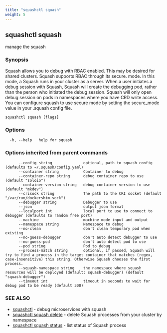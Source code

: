 ```yaml
---
title: "squashctl squash"
weight: 5
---
```

## squashctl squash

manage the squash

### Synopsis

Squash allows you to debug with RBAC enabled.
This may be desired for shared clusters. Squash supports RBAC through its secure.
mode. In this mode, a Squash runs in your cluster as a server. When a
user initiates a debug session with Squash, Squash will create the debugging
pod, rather than the person who initiated the debug session. Squash will
only open debug session on pods in namespaces where you have CRD write access.
You can configure squash to use secure mode by setting the secure_mode value
in your .squash config file.


```
squashctl squash [flags]
```

### Options

```
  -h, --help   help for squash
```

### Options inherited from parent commands

```
      --config string              optional, path to squash config (defaults to ~/.squash/config.yaml)
      --container string           Container to debug
      --container-repo string      debug container repo to use (default "soloio")
      --container-version string   debug container version to use (default "mkdev")
      --crisock string             The path to the CRI socket (default "/var/run/dockershim.sock")
      --debugger string            Debugger to use
      --json                       output json format
      --localport int              local port to use to connect to debugger (defaults to random free port)
      --machine                    machine mode input and output
      --namespace string           Namespace to debug
      --no-clean                   don't clean temporary pod when existing
      --no-guess-debugger          don't auto detect debugger to use
      --no-guess-pod               don't auto detect pod to use
      --pod string                 Pod to debug
      --process-match string       optional, if passed, Squash will try to find a process in the target container that matches (regex, case-insensitive) this string. Otherwise Squash chooses the first process.
      --squash-namespace string    the namespace where squash resources will be deployed (default: squash-debugger) (default "squash-debugger")
      --timeout int                timeout in seconds to wait for debug pod to be ready (default 300)
```

### SEE ALSO

* [squashctl](../squashctl)	 - debug microservices with squash
* [squashctl squash delete](../squashctl_squash_delete)	 - delete Squash processes from your cluster by namespace
* [squashctl squash status](../squashctl_squash_status)	 - list status of Squash process

